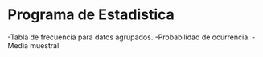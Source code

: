 # Programa de Estadistica

-Tabla de frecuencia para datos agrupados.
-Probabilidad de ocurrencia.
-Media muestral
